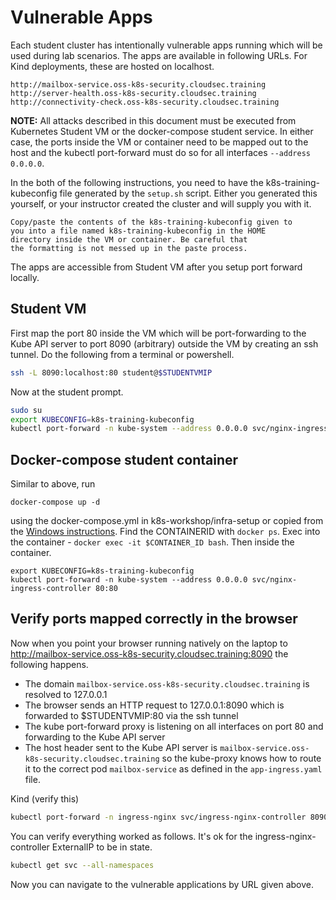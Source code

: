 # Vulnerable Apps

Each student cluster has intentionally vulnerable apps running which will be used during lab scenarios. The apps are available in following URLs. For Kind deployments, these are hosted on localhost.

```
http://mailbox-service.oss-k8s-security.cloudsec.training
http://server-health.oss-k8s-security.cloudsec.training
http://connectivity-check.oss-k8s-security.cloudsec.training
```

**NOTE:** All attacks described in this document must be executed from Kubernetes Student VM or the docker-compose
student service. In either case, the ports inside the VM or container need to be mapped out to the host
and the kubectl port-forward must do so for all interfaces `--address 0.0.0.0`.

In the both of the following instructions, you need to have the k8s-training-kubeconfig file generated by the
`setup.sh` script. Either you generated this yourself, or your instructor created the cluster and will supply
you with it. 

```
Copy/paste the contents of the k8s-training-kubeconfig given to 
you into a file named k8s-training-kubeconfig in the HOME 
directory inside the VM or container. Be careful that 
the formatting is not messed up in the paste process.
```

The apps are accessible from Student VM after you setup port forward locally. 

## Student VM

First map the port 80 inside the VM which will be port-forwarding to the Kube API server to port 8090 (arbitrary)
outside the VM by creating an ssh tunnel. Do the following from a terminal or powershell.
```bash
ssh -L 8090:localhost:80 student@$STUDENTVMIP
```

Now at the student prompt.

```bash
sudo su
export KUBECONFIG=k8s-training-kubeconfig
kubectl port-forward -n kube-system --address 0.0.0.0 svc/nginx-ingress-controller 80:80
```

## Docker-compose student container
Similar to above, run 
```
docker-compose up -d
```
using the docker-compose.yml in k8s-workshop/infra-setup or copied
from the [Windows instructions](windows-instructions.md). Find the CONTAINERID with `docker ps`.
Exec into the container - `docker exec -it $CONTAINER_ID bash`. Then inside the container.
```
export KUBECONFIG=k8s-training-kubeconfig
kubectl port-forward -n kube-system --address 0.0.0.0 svc/nginx-ingress-controller 80:80
```

## Verify ports mapped correctly in the browser

Now when you point your browser running natively on the laptop to http://mailbox-service.oss-k8s-security.cloudsec.training:8090 the following happens.
* The domain `mailbox-service.oss-k8s-security.cloudsec.training` is resolved to 127.0.0.1
* The browser sends an HTTP request to 127.0.0.1:8090 which is forwarded to $STUDENTVMIP:80 via the ssh tunnel
* The kube port-forward proxy is listening on all interfaces on port 80 and forwarding to the Kube API server
* The host header sent to the Kube API server is `mailbox-service.oss-k8s-security.cloudsec.training` so the kube-proxy knows
how to route it to the correct pod `mailbox-service` as defined in the `app-ingress.yaml` file.


Kind (verify this)
```bash
kubectl port-forward -n ingress-nginx svc/ingress-nginx-controller 8090:80
```

You can verify everything worked as follows. It's ok for the ingress-nginx-controller ExternalIP to 
be in <pending> state.
```bash
kubectl get svc --all-namespaces
```

Now you can navigate to the vulnerable applications by URL given above.
